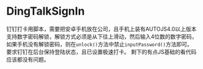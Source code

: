 # DingTalkSignIn
钉钉打卡用脚本，需要把安卓手机放在公司，且手机上装有AUTOJS4.0以上版本
支持数字密码解锁，解锁方式必须是从下往上滑动，然后输入4位数的数字密码，如果手机没有解锁密码，则在`unlock()`方法中禁止`inputPassword()`方法即可。
要求钉钉在后台保持登陆状态，且已设置极速打卡。
剩下的有点JS基础的看代码应该都没有问题。
